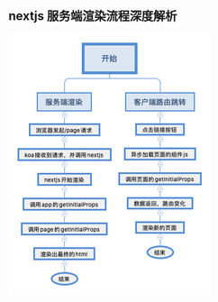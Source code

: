## nextjs 服务端渲染流程深度解析

![nextjs](https://raw.githubusercontent.com/liuzhaoxu1996/nextjs-learn/3-13.nextjs%E6%9C%8D%E5%8A%A1%E7%AB%AF%E6%B8%B2%E6%9F%93%E6%B5%81%E7%A8%8B%E6%B7%B1%E5%BA%A6%E8%A7%A3%E6%9E%90/nextjs.png)
